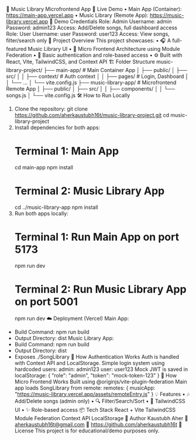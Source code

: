 🎵 Music Library Microfrontend App
🚀 Live Demo
• Main App (Container): https://main-app.vercel.app
• Music Library (Remote App): https://music-library.vercel.app
👤 Demo Credentials
Role: Admin
Username: admin
Password: admin123
Access: Add/Delete songs, full dashboard access
Role: User
Username: user
Password: user123
Access: View songs, filter/search only
🧩 Project Overview
This project showcases:
• 🎧 A full-featured Music Library UI
• 🧱 Micro Frontend Architecture using Module Federation
• 🔐 Basic authentication and role-based access
• ⚙️ Built with React, Vite, TailwindCSS, and Context API
🏗️ Folder Structure
music-library-project/
├── main-app/             # Main Container App
│   ├── public/
│   ├── src/
│   │   ├── context/      # Auth context
│   │   ├── pages/        # Login, Dashboard
│   │   └── ...
│   └── vite.config.js
├── music-library-app/    # Microfrontend Remote App
│   ├── public/
│   ├── src/
│   │   ├── components/
│   │   └── songs.js
│   └── vite.config.js
🛠️ How to Run Locally
1. Clone the repository:
   git clone https://github.com/aherkaustubh16t/music-library-project.git
   cd music-library-project
2. Install dependencies for both apps:
   # Terminal 1: Main App
   cd main-app
   npm install
   # Terminal 2: Music Library App
   cd ../music-library-app
   npm install
3. Run both apps locally:
   # Terminal 1: Run Main App on port 5173
   npm run dev
   # Terminal 2: Run Music Library App on port 5001
   npm run dev
☁️ Deployment (Vercel)
Main App:
- Build Command: npm run build
- Output Directory: dist
Music Library App:
- Build Command: npm run build
- Output Directory: dist
- Exposes ./SongLibrary
🔐 How Authentication Works
Auth is handled with Context API and LocalStorage.
Simple login system using hardcoded users:
  admin: admin123
  user: user123
Mock JWT is saved in localStorage:
{ "role": "admin", "token": "mock-token-123" }
🧱 How Micro Frontend Works
Built using @originjs/vite-plugin-federation
Main app loads SongLibrary from remote:
remotes: { musicApp: "https://music-library.vercel.app/assets/remoteEntry.js" }
💡 Features
• 🎶 Add/Delete songs (admin only)
• 🔍 Filter/Search/Sort
• 🎨 TailwindCSS UI
• ✨ Role-based access
📦 Tech Stack
React + Vite
TailwindCSS
Module Federation
Context API
LocalStorage
🙌 Author
Kaustubh Aher
📧 aherkaustubh16t@gmail.com
🔗 https://github.com/aherkaustubh16t
📝 License
This project is for educational/demo purposes only.
